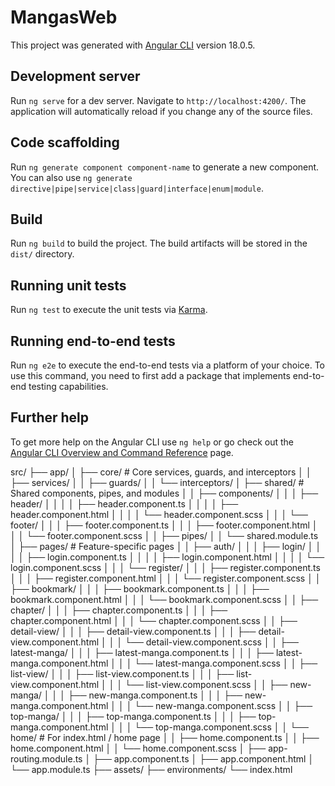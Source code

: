 # MangasWeb

This project was generated with [Angular CLI](https://github.com/angular/angular-cli) version 18.0.5.

## Development server

Run `ng serve` for a dev server. Navigate to `http://localhost:4200/`. The application will automatically reload if you change any of the source files.

## Code scaffolding

Run `ng generate component component-name` to generate a new component. You can also use `ng generate directive|pipe|service|class|guard|interface|enum|module`.

## Build

Run `ng build` to build the project. The build artifacts will be stored in the `dist/` directory.

## Running unit tests

Run `ng test` to execute the unit tests via [Karma](https://karma-runner.github.io).

## Running end-to-end tests

Run `ng e2e` to execute the end-to-end tests via a platform of your choice. To use this command, you need to first add a package that implements end-to-end testing capabilities.

## Further help

To get more help on the Angular CLI use `ng help` or go check out the [Angular CLI Overview and Command Reference](https://angular.dev/tools/cli) page.


src/
├── app/
│   ├── core/                      # Core services, guards, and interceptors
│   │   ├── services/
│   │   ├── guards/
│   │   └── interceptors/
│   ├── shared/                    # Shared components, pipes, and modules
│   │   ├── components/
│   │   │   ├── header/
│   │   │   │   ├── header.component.ts
│   │   │   │   ├── header.component.html
│   │   │   │   └── header.component.scss
│   │   │   └── footer/
│   │   │       ├── footer.component.ts
│   │   │       ├── footer.component.html
│   │   │       └── footer.component.scss
│   │   ├── pipes/
│   │   └── shared.module.ts
│   ├── pages/                     # Feature-specific pages
│   │   ├── auth/
│   │   │   ├── login/
│   │   │   │   ├── login.component.ts
│   │   │   │   ├── login.component.html
│   │   │   │   └── login.component.scss
│   │   │   └── register/
│   │   │       ├── register.component.ts
│   │   │       ├── register.component.html
│   │   │       └── register.component.scss
│   │   ├── bookmark/
│   │   │   ├── bookmark.component.ts
│   │   │   ├── bookmark.component.html
│   │   │   └── bookmark.component.scss
│   │   ├── chapter/
│   │   │   ├── chapter.component.ts
│   │   │   ├── chapter.component.html
│   │   │   └── chapter.component.scss
│   │   ├── detail-view/
│   │   │   ├── detail-view.component.ts
│   │   │   ├── detail-view.component.html
│   │   │   └── detail-view.component.scss
│   │   ├── latest-manga/
│   │   │   ├── latest-manga.component.ts
│   │   │   ├── latest-manga.component.html
│   │   │   └── latest-manga.component.scss
│   │   ├── list-view/
│   │   │   ├── list-view.component.ts
│   │   │   ├── list-view.component.html
│   │   │   └── list-view.component.scss
│   │   ├── new-manga/
│   │   │   ├── new-manga.component.ts
│   │   │   ├── new-manga.component.html
│   │   │   └── new-manga.component.scss
│   │   ├── top-manga/
│   │   │   ├── top-manga.component.ts
│   │   │   ├── top-manga.component.html
│   │   │   └── top-manga.component.scss
│   │   └── home/                  # For index.html / home page
│   │       ├── home.component.ts
│   │       ├── home.component.html
│   │       └── home.component.scss
│   ├── app-routing.module.ts
│   ├── app.component.ts
│   ├── app.component.html
│   └── app.module.ts
├── assets/
├── environments/
└── index.html

